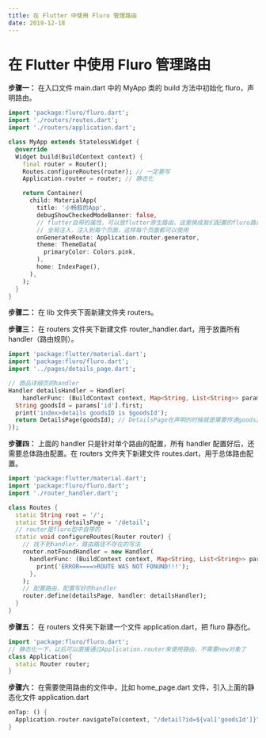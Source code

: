 ```yaml
---
title: 在 Flutter 中使用 Fluro 管理路由
date: 2019-12-18
---
```


# 在 Flutter 中使用 Fluro 管理路由

**步骤一：** 在入口文件 main.dart 中的 MyApp 类的 build 方法中初始化 fluro，声明路由。

  ```dart
  import 'package:fluro/fluro.dart';
  import './routers/routes.dart';
  import './routers/application.dart';
  
  class MyApp extends StatelessWidget {
    @override
    Widget build(BuildContext context) {
      final router = Router();
      Routes.configureRoutes(router); // 一定要写
      Application.router = router; // 静态化
  
      return Container(
        child: MaterialApp(
          title: '小畅叙的App',
          debugShowCheckedModeBanner: false,
          // flutter自带的属性，可以放flutter原生路由，这里换成我们配置的fluro路由
          // 全局注入，注入到每个页面，这样每个页面都可以使用
          onGenerateRoute: Application.router.generator,
          theme: ThemeData(
            primaryColor: Colors.pink,
          ),
          home: IndexPage(),
        ),
      );
    }
  }
  ```

**步骤二：** 在 lib 文件夹下面新建文件夹 routers。

**步骤三：** 在 routers 文件夹下新建文件 router_handler.dart，用于放置所有 handler（路由规则）。

  ```dart
  import 'package:flutter/material.dart';
  import 'package:fluro/fluro.dart';
  import '../pages/details_page.dart';
  
  // 商品详细页的handler
  Handler detailsHandler = Handler(
      handlerFunc: (BuildContext context, Map<String, List<String>> params) {
    String goodsId = params['id'].first;
    print('index>details goodsID is $goodsId');
    return DetailsPage(goodsId); // DetailsPage在声明的时候就是需要传递goodsId参数的
  });
  ```

**步骤四：** 上面的 handler 只是针对单个路由的配置，所有 handler 配置好后，还需要总体路由配置。在 routers 文件夹下新建文件 routes.dart，用于总体路由配置。

  ```dart
  import 'package:flutter/material.dart';
  import 'package:fluro/fluro.dart';
  import './router_handler.dart';
  
  class Routes {
    static String root = '/';
    static String detailsPage = '/detail';
    // router是fluro包中自带的
    static void configureRoutes(Router router) {
      // 找不到handler，路由路径不存在的写法
      router.notFoundHandler = new Handler(
        handlerFunc: (BuildContext context, Map<String, List<String>> params) {
          print('ERROR====>ROUTE WAS NOT FONUND!!!');
        },
      );
      // 配置路由，配置写好的handler
      router.define(detailsPage, handler: detailsHandler);
    }
  }
  ```

**步骤五：** 在 routers 文件夹下新建一个文件 application.dart，把 fluro 静态化。

  ```dart
  import 'package:fluro/fluro.dart';
  // 静态化一下，以后可以直接通过Application.router来使用路由，不需要new对象了
  class Application{
    static Router router;
  }
  ```

**步骤六：** 在需要使用路由的文件中，比如 home_page.dart 文件，引入上面的静态化文件 application.dart

  ```dart
  onTap: () {
    Application.router.navigateTo(context, "/detail?id=${val['goodsId']}");
  }
  ```
